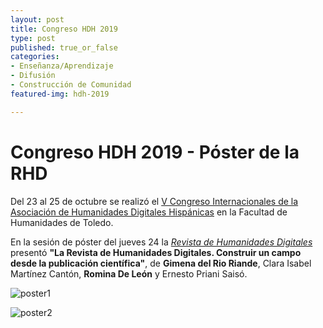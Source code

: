 ```yaml
---
layout: post
title: Congreso HDH 2019
type: post
published: true_or_false
categories:
- Enseñanza/Aprendizaje
- Difusión
- Construcción de Comunidad
featured-img: hdh-2019

---
```


# Congreso HDH 2019 - Póster de la RHD

Del 23 al 25 de octubre se realizó el [V Congreso Internacionales de la Asociación de Humanidades Digitales Hispánicas](https://eventos.uclm.es/24964/detail/iv-congreso-internacional-de-la-asociacion-de-humanidades-digitales-hispanicas.html) en la Facultad de Humanidades de Toledo.

En la sesión de póster del jueves 24 la [*Revista de Humanidades Digitales*](http://revistas.uned.es/index.php/RHD/) presentó **"La  Revista  de  Humanidades  Digitales.  Construir  un  campo  desde  la publicación científica"**, de **Gimena del Rio Riande**, Clara Isabel Martínez Cantón, **Romina De León** y Ernesto Priani Saisó.  


![poster1](/assets/img/posts/poster-RHD-2019.jpg)

![poster2](/assets/img/posts/poster-hdh-sesion.jpg)




